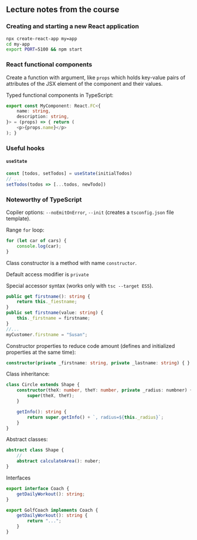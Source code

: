 ## Lecture notes from the course
### Creating and starting a new React application
~~~bash
npx create-react-app my=app
cd my-app
export PORT=5100 && npm start
~~~
### React functional components
Create a function with argument, like `props` which holds key-value pairs of attributes of the JSX element of the component and their values.

Typed functional components in TypeScript:
~~~ts
export const MyComponent: React.FC<{
    name: string,
    description: string,
}> = (props) => { return (
    <p>{props.name}</p>
); }
~~~
### Useful hooks
#### `useState`
~~~js
const [todos, setTodos] = useState(initialTodos)
// ...
setTodos(todos => [...todos, newTodo])
~~~
### Noteworthy of TypeScript
Copiler options: `--noEmitOnError`, `--init` (creates a `tsconfig.json` file template).

Range `for` loop:
~~~ts
for (let car of cars) {
    console.log(car);
}
~~~
Class constructor is a method with name `constructor`.

Default access modifier is `private`

Special accessor syntax (works only with `tsc --target ES5`).
~~~ts
public get firstname(): string {
    return this._fiestname;
}
public set firstname(value: string) {
    this._firstname = firstname;
}
//...
myCustomer.firstname = "Susan";
~~~
Constructor properties to reduce code amount (defines and initialized properties at the same time):
~~~ts
constructor(private _firstname: string, private _lastname: string) { }
~~~
Class inheritance:
~~~ts
class Circle extends Shape {
    constructor(theX: number, theY: number, private _radius: numbner) {
        super(theX, theY);
    }

    getInfo(): string {
        return super.getInfo() + `, radius=${this._radius}`;    
    }
}
~~~
Abstract classes:
~~~ts
abstract class Shape {
    //
    abstract calculateArea(): nuber;
}
~~~
Interfaces
~~~ts
export interface Coach {
    getDailyWorkout(): string;
}

export GolfCoach implements Coach {
    getDailyWorkout(): string {
        return "...";
    }
}
~~~